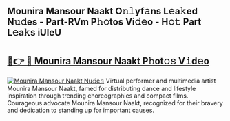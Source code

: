 ## Mounira Mansour Naakt O𝚗𝚕yf𝚊ns L𝚎a𝚔ed N𝚞𝚍es - Part-RVm P𝚑𝚘tos Vi𝚍𝚎o - H𝚘𝚝 Part L𝚎a𝚔s iUIeU

# <h2><a href="http://kf3ccw.oniu.top/?m=Mounira+Mansour+Naakt">🔗👉 🔴 Mounira Mansour Naakt P𝚑ot𝚘𝚜 V𝚒d𝚎o</a></h2>

[![Mounira Mansour Naakt Nu𝚍e𝚜](https://i.imgur.com/0qMVB7G.gif)](http://kf3ccw.oniu.top/?m=Mounira+Mansour+Naakt)
Virtual performer and multimedia artist Mounira Mansour Naakt, famed for distributing dance and lifestyle inspiration through trending choreographies and compact films. Courageous advocate Mounira Mansour Naakt, recognized for their bravery and dedication to standing up for important causes.  
